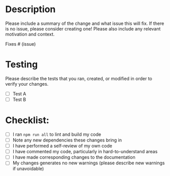 # Description

Please include a summary of the change and what issue this will fix.
If there is no issue, please consider creating one!
Please also include any relevant motivation and context.

Fixes # (issue)

# Testing

Please describe the tests that you ran, created, or modified in order to verify your changes. 

- [ ] Test A
- [ ] Test B

# Checklist:

- [ ] I ran `npm run all` to lint and build my code
- [ ] Note any new dependencies these changes bring in
- [ ] I have performed a self-review of my own code
- [ ] I have commented my code, particularly in hard-to-understand areas
- [ ] I have made corresponding changes to the documentation
- [ ] My changes generates no new warnings (please describe new warnings if unavoidable)
